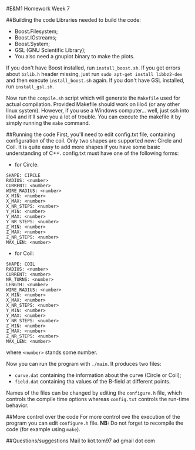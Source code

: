 #E&M1 Homework Week 7

##Building the code
Libraries needed to build the code:
- Boost.Filesystem;
- Boost.IOstreams;
- Boost.System;
- GSL (GNU Scientific Library);
- You also need a gnuplot binary to make the plots.

If you don't have Boost installed, run `install_boost.sh`. If you get errors about `bzlib.h` header missing, just run `sudo apt-get install libbz2-dev` and then execute `install_boost.sh` again.
If you don't have GSL installed, run `install_gsl.sh`.


Now run the `compile.sh` script which will generate the `Makefile` used for actual compilation. Provided Makefile should work on lilo4 (or any other linux system). However, if you use a Windows computer... well, just ssh into lilo4 and it'll save you a lot of trouble. You can execute the makefile it by simply running the `make` command.


##Running the code
First, you'll need to edit config.txt file, containing configuration of the coil. Only two shapes are supported now: Circle and Coil. It is quite easy to add more shapes if you have some basic understanding of C++. config.txt must have one of the following forms:
- for Circle:
```
SHAPE: CIRCLE
RADIUS: <number>
CURRENT: <number>
WIRE_RADIUS: <number>
X_MIN: <number>
X_MAX: <number>
X_NR_STEPS: <number>
Y_MIN: <number>
Y_MAX: <number>
Y_NR_STEPS: <number>
Z_MIN: <number>
Z_MAX: <number>
Z_NR_STEPS: <number>
MAX_LEN: <number>
```

- for Coil:
```
SHAPE: COIL
RADIUS: <number>
CURRENT: <number>
NR_TURNS: <number>
LENGTH: <number>
WIRE_RADIUS: <number>
X_MIN: <number>
X_MAX: <number>
X_NR_STEPS: <number>
Y_MIN: <number>
Y_MAX: <number>
Y_NR_STEPS: <number>
Z_MIN: <number>
Z_MAX: <number>
Z_NR_STEPS: <number>
MAX_LEN: <number>
```
where `<number>` stands some number.

Now you can run the program with `./main`. It produces two files: 
- `curve.dat` containing the information about the curve (Circle or Coil);
- `field.dat` containing tha values of the B-field at different points.

Names of the files can be changed by editing the `configure.h` file, which controls the compile time options whereas `config.txt` controls the run-time behavior.


##More control over the code
For more control ove the execution of the program you can edit `configure.h` file. **NB:** Do not forget to recompile the code (for example using `make`).


##Questions/suggestions
Mail to kot.tom97 ad gmail dot com

